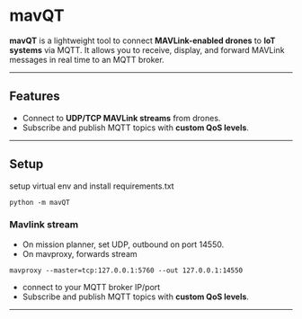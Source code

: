 # mavQT

**mavQT** is a lightweight tool to connect **MAVLink-enabled drones** to **IoT systems** via MQTT. It allows you to receive, display, and forward MAVLink messages in real time to an MQTT broker.

---

## Features

- Connect to **UDP/TCP MAVLink streams** from drones.
- Subscribe and publish MQTT topics with **custom QoS levels**.
---

## Setup

setup virtual env and install requirements.txt
```
python -m mavQT
```


### Mavlink stream
- On mission planner, set UDP, outbound on port 14550.
- On mavproxy, forwards stream 

```
mavproxy --master=tcp:127.0.0.1:5760 --out 127.0.0.1:14550
```

- connect to your MQTT broker IP/port
- Subscribe and publish MQTT topics with **custom QoS levels**.
---




